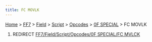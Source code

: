 ```yaml
---
title: FC MOVLK
---
```


[Home](/ff7-flat-wiki/Main%20Page.md) > [FF7](/ff7-flat-wiki/FF7.md) > [Field](/ff7-flat-wiki/FF7/Field.md) > [Script](/ff7-flat-wiki/FF7/Field/Script.md) > [Opcodes](/ff7-flat-wiki/FF7/Field/Script/Opcodes.md) > [0F SPECIAL](/ff7-flat-wiki/FF7/Field/Script/Opcodes/0F%20SPECIAL.md) > FC MOVLK

1.  REDIRECT [FF7/Field/Script/Opcodes/0F SPECIAL/FC MVLCK][]

  [FF7/Field/Script/Opcodes/0F SPECIAL/FC MVLCK]: /ff7-flat-wiki/FF7/Field/Script/Opcodes/0F%20SPECIAL/FC%20MVLCK.md
    "wikilink"
